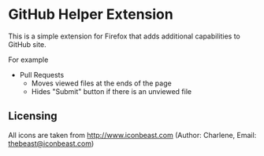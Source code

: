 # GitHub Helper Extension

This is a simple extension for Firefox that adds additional capabilities to GitHub site.

For example

- Pull Requests
  - Moves viewed files at the ends of the page
  - Hides "Submit" button if there is an unviewed file

## Licensing

All icons are taken from http://www.iconbeast.com (Author: Charlene, Email: thebeast@iconbeast.com)